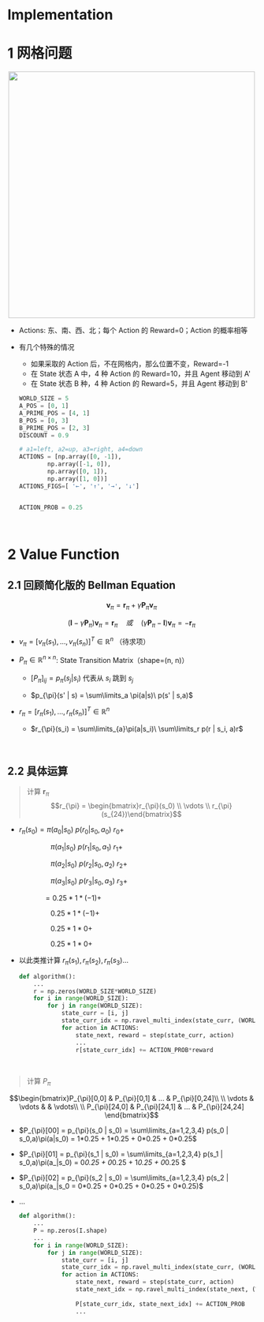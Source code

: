 &emsp;
# Implementation 

# 1 网格问题

<div align=center><image src="imgs/grid_world.png" width=500></div>

- Actions: 东、南、西、北；每个 Action 的 Reward=0；Action 的概率相等
- 有几个特殊的情况
    - 如果采取的 Action 后，不在网格内，那么位置不变，Reward=-1
    - 在 State 状态 A 中，4 种 Action 的 Reward=10，并且 Agent 移动到 A'
    - 在 State 状态 B 种，4 种 Action 的 Reward=5，并且 Agent 移动到 B'

    ```py
    WORLD_SIZE = 5
    A_POS = [0, 1]
    A_PRIME_POS = [4, 1]
    B_POS = [0, 3]
    B_PRIME_POS = [2, 3]
    DISCOUNT = 0.9

    # a1=left, a2=up, a3=right, a4=down
    ACTIONS = [np.array([0, -1]),
            np.array([-1, 0]),
            np.array([0, 1]),
            np.array([1, 0])]
    ACTIONS_FIGS=[ '←', '↑', '→', '↓']


    ACTION_PROB = 0.25
    ```


&emsp;
# 2 Value Function
## 2.1 回顾简化版的 Bellman Equation
$$\pmb{v}_{\pi} = \pmb{r}_{\pi} + \gamma \pmb{P}_{\pi}\pmb{v}_{\pi}$$

$$(\pmb{I} - \gamma \pmb{P}_{\pi})\pmb{v}_{\pi} = \pmb{r}_{\pi}\quad 或\quad 
(\gamma \pmb{P}_{\pi} - \pmb{I})\pmb{v}_{\pi} = -\pmb{r}_{\pi}$$

- $v_{\pi} = [v_{\pi}(s_1), ..., v_{\pi}(s_n)]^T \in \mathbb{R}^n$ （待求项）

- $P_{\pi} \in \mathbb{R}^{n \times n}$: State Transition Matrix（shape=(n, n)）
    - $[P_{\pi}]_{ij}=p_{\pi}(s_j | s_i)$ 代表从 $s_i$ 跳到 $s_j$

    - $p_{\pi}(s' | s) = \sum\limits_a \pi(a|s)\ p(s' | s,a)$

- $r_{\pi} = [r_{\pi}(s_1), ..., r_{\pi}(s_n)]^T \in \mathbb{R}^n$
    - $r_{\pi}(s_i) = \sum\limits_{a}\pi(a|s_i)\ \sum\limits_r p(r | s_i, a)r$


&emsp;
## 2.2 具体运算   
>计算 $\pmb{r}_{\pi}$
$$r_{\pi} = \begin{bmatrix}r_{\pi}(s_0) \\ \vdots \\ r_{\pi}(s_{24})\end{bmatrix}$$
- $r_{\pi}(s_0) = \pi(a_0|s_0)\ p(r_0 | s_0, a_0)\ r_0+$

    $\qquad\qquad  \pi(a_1|s_0)\ p(r_1 | s_0, a_1)\ r_1 +$

    $\qquad\qquad  \pi(a_2|s_0)\ p(r_2 | s_0, a_2)\ r_2 +$

    $\qquad\qquad  \pi(a_3|s_0)\ p(r_3 | s_0, a_3)\ r_3 +$

    $\quad\quad\ \ \ \  = 0.25 * 1 * (-1) +$

    $\qquad\qquad 0.25 * 1 * (-1) +$

    $\qquad\qquad 0.25 * 1 * 0 +$

    $\qquad\qquad 0.25 * 1 * 0 +$
- 以此类推计算 $r_{\pi}(s_1), r_{\pi}(s_2), r_{\pi}(s_3)...$

    ```py
    def algorithm():
        ...
        r = np.zeros(WORLD_SIZE*WORLD_SIZE)
        for i in range(WORLD_SIZE):
            for j in range(WORLD_SIZE):
                state_curr = [i, j]
                state_curr_idx = np.ravel_multi_index(state_curr, (WORLD_SIZE, WORLD_SIZE))
                for action in ACTIONS:
                    state_next, reward = step(state_curr, action)
                    ...
                    r[state_curr_idx] += ACTION_PROB*reward
    ```

&emsp;
>计算 $P_{\pi}$

$$\begin{bmatrix}P_{\pi}[0,0] & P_{\pi}[0,1] & ... & P_{\pi}[0,24]\\ \\
\vdots & \vdots & & \vdots\\ \\
P_{\pi}[24,0] & P_{\pi}[24,1] & ... & P_{\pi}[24,24]
\end{bmatrix}$$

- $P_{\pi}[00] = p_{\pi}(s_0 | s_0) = \sum\limits_{a=1,2,3,4} p(s_0 | s_0,a)\pi(a|s_0) = 1*0.25 + 1*0.25 + 0*0.25 + 0*0.25$ 

- $P_{\pi}[01] = p_{\pi}(s_1 | s_0) = \sum\limits_{a=1,2,3,4} p(s_1 | s_0,a)\pi(a_|s_0) = 0*0.25 + 0*0.25 + 1*0.25 + 0*0.25 $

- $P_{\pi}[02] = p_{\pi}(s_2 | s_0) = \sum\limits_{a=1,2,3,4} p(s_2 | s_0,a)\pi(a_|s_0 = 0*0.25 + 0*0.25 + 0*0.25 + 0*0.25)$

- ...
    ```py
    def algorithm():
        ...
        P = np.zeros(I.shape)
        ...
        for i in range(WORLD_SIZE):
            for j in range(WORLD_SIZE):
                state_curr = [i, j]
                state_curr_idx = np.ravel_multi_index(state_curr, (WORLD_SIZE, WORLD_SIZE))
                for action in ACTIONS:
                    state_next, reward = step(state_curr, action)
                    state_next_idx = np.ravel_multi_index(state_next, (WORLD_SIZE, WORLD_SIZE))
                    
                    P[state_curr_idx, state_next_idx] += ACTION_PROB
                    ...
    ```





